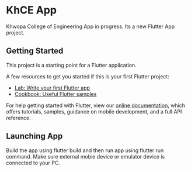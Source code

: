 # KhCE App
Khwopa College of Engineering App in progress.
Its a new Flutter App project.

## Getting Started

This project is a starting point for a Flutter application.

A few resources to get you started if this is your first Flutter project:

- [Lab: Write your first Flutter app](https://flutter.dev/docs/get-started/codelab)
- [Cookbook: Useful Flutter samples](https://flutter.dev/docs/cookbook)

For help getting started with Flutter, view our
[online documentation](https://flutter.dev/docs), which offers tutorials,
samples, guidance on mobile development, and a full API reference.


## Launching App

Build the app using flutter build and then run app using flutter run command.
Make sure external mobie device or emulator device is connected to your PC.
